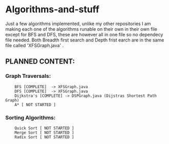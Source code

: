 # Algorithms-and-stuff
Just a few algorithms implemented, unlike my other repositories I am making each one of the algorithms runable on their own in their own file except for BFS and DFS, these are however all in one file so no dependecy file needed. Both Breadth first search and Depth frist earch are in the same file called 'XFSGraph.java' .

## PLANNED CONTENT:
   ### Graph Traversals:  
        BFS [COMPLETE]  -> XFSGraph.java
        DFS [COMPLETE]  -> XFSGraph.java  
        Dijkstra's [COMPLETE] -> DSPGraph.java (Dijstras Shortest Path Graph)  
        A* [ NOT STARTED ]
   ### Sorting Algorithms:  
        Quick Sort [ NOT STARTED ]  
        Merge Sort [ NOT STARTED ]  
        Radix Sort [ NOT STARTED ]  
 
